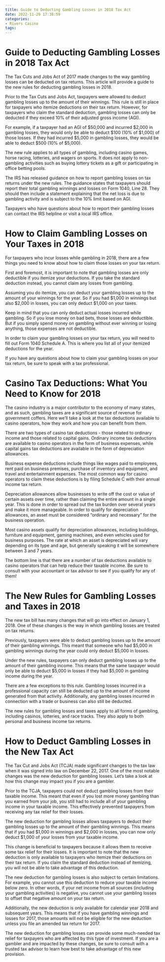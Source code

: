 ```yaml
---
title: Guide to Deducting Gambling Losses in 2018 Tax Act 
date: 2022-11-29 17:38:59
categories:
- Rivers Casino
tags:
---
```



#  Guide to Deducting Gambling Losses in 2018 Tax Act 

The Tax Cuts and Jobs Act of 2017 made changes to the way gambling losses can be deducted on tax returns. This article will provide a guide to the new rules for deducting gambling losses in 2018.

Prior to the Tax Cuts and Jobs Act, taxpayers were allowed to deduct gambling losses up to the amount of their winnings. This rule is still in place for taxpayers who itemize deductions on their tax return. However, for taxpayers who claim the standard deduction, gambling losses can only be deducted if they exceed 10% of their adjusted gross income (AGI).

For example, if a taxpayer had an AGI of $50,000 and incurred $2,000 in gambling losses, they would only be able to deduct $100 (10% of $1,000) of those losses. If they had incurred $5,000 in gambling losses, they would be able to deduct $500 (10% of $5,000).

The new rule applies to all types of gambling, including casino games, horse racing, lotteries, and wagers on sports. It does not apply to non-gambling activities such as buying lottery tickets as a gift or participating in office betting pools.

The IRS has released guidance on how to report gambling losses on tax returns under the new rules. The guidance states that taxpayers should report their total gambling winnings and losses on Form 1040, Line 28. They should then include a statement explaining that the net loss is due to gambling activity and is subject to the 10% limit based on AGI.

Taxpayers who have questions about how to report their gambling losses can contact the IRS helpline or visit a local IRS office.

#  How to Claim Gambling Losses on Your Taxes in 2018 

For taxpayers who incur losses while gambling in 2018, there are a few things you need to know about how to claim those losses on your tax return. 

First and foremost, it is important to note that gambling losses are only deductible if you itemize your deductions. If you take the standard deduction instead, you cannot claim any losses from gambling. 

Assuming you do itemize, you can deduct your gambling losses up to the amount of your winnings for the year. So if you had $1,000 in winnings but also $2,000 in losses, you can only deduct $1,000 on your taxes. 

Keep in mind that you can only deduct actual losses incurred while gambling. So if you lose money on bad bets, those losses are deductible. But if you simply spend money on gambling without ever winning or losing anything, those expenses are not deductible. 

In order to claim your gambling losses on your tax return, you will need to fill out Form 1040 Schedule A. This is where you list all of your itemized deductions for the year. 

If you have any questions about how to claim your gambling losses on your tax return, be sure to speak with a tax professional.

#  Casino Tax Deductions: What You Need to Know for 2018 

The casino industry is a major contributor to the economy of many states, and as such, gambling taxes are a significant source of revenue for government coffers. Here we’ll take a look at the tax deductions available to casino operators, how they work and how you can benefit from them.

There are two types of casino tax deductions - those related to ordinary income and those related to capital gains. Ordinary income tax deductions are available to casino operators in the form of business expenses, while capital gains tax deductions are available in the form of depreciation allowances.

Business expense deductions include things like wages paid to employees, rent paid on business premises, purchase of inventory and equipment, and travel and entertainment expenses. The most common way for casino operators to claim these deductions is by filing Schedule C with their annual income tax return.

Depreciation allowances allow businesses to write off the cost or value of certain assets over time, rather than claiming the entire amount in a single year. This is done in order to spread out the tax burden over several years and make it more manageable. In order to qualify for depreciation allowances, an asset must be considered “ordinary and necessary” for the business operation.

Most casino assets qualify for depreciation allowances, including buildings, furniture and equipment, gaming machines, and even vehicles used for business purposes. The rate at which an asset is depreciated will vary depending on its type and age, but generally speaking it will be somewhere between 3 and 7 years.

The bottom line is that there are a number of tax deductions available to casino operators that can help reduce their taxable income. Be sure to consult with your accountant or tax advisor to see if you qualify for any of them!

#  The New Rules for Gambling Losses and Taxes in 2018 

The new tax bill has many changes that will go into effect on January 1, 2018. One of these changes is the way in which gambling losses are treated on tax returns.

Previously, taxpayers were able to deduct gambling losses up to the amount of their gambling winnings. This meant that someone who had $5,000 in gambling winnings during the year could only deduct $5,000 in losses.

Under the new rules, taxpayers can only deduct gambling losses up to the amount of their gambling income. This means that the same taxpayer would only be able to deduct $5,000 in losses if they had $5,000 in gambling income during the year.

There are a few exceptions to this rule. Gambling losses incurred in a professional capacity can still be deducted up to the amount of income generated from that activity. Additionally, any gambling losses incurred in connection with a trade or business can also still be deducted.

The new rules for gambling losses and taxes apply to all forms of gambling, including casinos, lotteries, and race tracks. They also apply to both personal and business income tax returns.

#  How to Deduct Gambling Losses in the New Tax Act

The Tax Cut and Jobs Act (TCJA) made significant changes to the tax law when it was signed into law on December 22, 2017. One of the most notable changes was the new deduction for gambling losses. Let’s take a look at how this change may impact you if you are a gambler.

Prior to the TCJA, taxpayers could not deduct gambling losses from their taxable income. This meant that even if you lost more money gambling than you earned from your job, you still had to include all of your gambling income in your taxable income. This effectively prevented taxpayers from receiving any tax relief for their losses.

The new deduction for gambling losses allows taxpayers to deduct their gambling losses up to the amount of their gambling winnings. This means that if you had $1,000 in winnings and $2,000 in losses, you can now only deduct $1,000 of your losses from your taxable income.

This change is beneficial to taxpayers because it allows them to receive some tax relief for their losses. It is important to note that the new deduction is only available to taxpayers who itemize their deductions on their tax return. If you claim the standard deduction instead of itemizing, you will not be able to take advantage of this deduction.

The new deduction for gambling losses is also subject to certain limitations. For example, you cannot use this deduction to reduce your taxable income below zero. In other words, if your net income from all sources (including your gambling activities) is negative, you cannot use your gambling losses to offset that negative amount on your tax return.

 Additionally, the new deduction is only available for calendar year 2018 and subsequent years. This means that if you have gambling winnings and losses for 2017, those amounts will not be eligible for the new deduction unless you file an amended tax return for 2017.

The new deduction for gambling losses can provide some much-needed tax relief for taxpayers who are affected by this type of investment. If you are a gambler and are impacted by these changes, be sure to consult with a trusted tax advisor to learn how best to take advantage of this new provision.